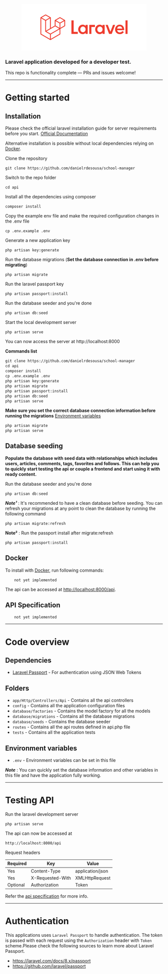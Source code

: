 <p align="center">
<img src="logo-laravel.svg" width="400">
</p>

### Laravel application developed for a developer test.

This repo is functionality complete — PRs and issues welcome!

----------

# Getting started

## Installation

Please check the official laravel installation guide for server requirements before you start. [Official Documentation](https://laravel.com/docs/8.x)

Alternative installation is possible without local dependencies relying on [Docker](#docker). 

Clone the repository

    git clone https://github.com/danielrdesousa/school-manager

Switch to the repo folder

    cd api

Install all the dependencies using composer

    composer install

Copy the example env file and make the required configuration changes in the .env file

    cp .env.example .env

Generate a new application key

    php artisan key:generate

Run the database migrations (**Set the database connection in .env before migrating**)

    php artisan migrate

Run the laravel passport key

    php artisan passport:install
    
Run the database seeder and you're done

    php artisan db:seed

Start the local development server

    php artisan serve

You can now access the server at http://localhost:8000

**Commands list**

    git clone https://github.com/danielrdesousa/school-manager
    cd api
    composer install
    cp .env.example .env
    php artisan key:generate
    php artisan migrate
    php artisan passport:install
    php artisan db:seed
    php artisan serve

**Make sure you set the correct database connection information before running the migrations** [Environment variables](#environment-variables)

    php artisan migrate
    php artisan serve

## Database seeding

**Populate the database with seed data with relationships which includes users, articles, comments, tags, favorites and follows. This can help you to quickly start testing the api or couple a frontend and start using it with ready content.**

Run the database seeder and you're done

    php artisan db:seed

***Note¹*** : It's recommended to have a clean database before seeding. You can refresh your migrations at any point to clean the database by running the following command

    php artisan migrate:refresh

**Note²** : Run the passport install after migrate:refresh

    php artisan passport:install

## Docker

To install with [Docker](https://www.docker.com), run following commands:

```
    not yet implemented
```

<!-- ```
git clone https://github.com/danielrdesousa/school-manager
cd api
cp .env.example.docker .env
docker run -v $(pwd):/api composer install
cd ./docker
docker-compose up -d
docker-compose exec php php artisan key:generate
docker-compose exec php php artisan migrate
docker-compose exec php php artisan passport:install
docker-compose exec php php artisan db:seed
docker-compose exec php php artisan serve --host=0.0.0.0
``` -->

The api can be accessed at [http://localhost:8000/api](http://localhost:8000/api).

## API Specification

```
    not yet implemented
```

<!-- This application adheres to the api specifications set by the [Thinkster](https://github.com/gothinkster) team. This helps mix and match any backend with any other frontend without conflicts.

> [Full API Spec](https://github.com/gothinkster/realworld/tree/master/api)

More information regarding the project can be found here https://github.com/gothinkster/realworld -->

----------

# Code overview

## Dependencies

- [Laravel Passport](https://laravel.com/docs/8.x/passport) - For authentication using JSON Web Tokens

## Folders

- `app/Http/Controllers/Api` - Contains all the api controllers
- `config` - Contains all the application configuration files
- `database/factories` - Contains the model factory for all the models
- `database/migrations` - Contains all the database migrations
- `database/seeds` - Contains the database seeder
- `routes` - Contains all the api routes defined in api.php file
- `tests` - Contains all the application tests

## Environment variables

- `.env` - Environment variables can be set in this file

***Note*** : You can quickly set the database information and other variables in this file and have the application fully working.

----------

# Testing API

Run the laravel development server

    php artisan serve

The api can now be accessed at

    http://localhost:8000/api

Request headers

| **Required** 	| **Key**              	| **Value**            	|
|----------	|------------------	|------------------	|
| Yes      	| Content-Type     	| application/json 	|
| Yes      	| X-Requested-With 	| XMLHttpRequest   	|
| Optional 	| Authorization    	| Token           	|

Refer the [api specification](#api-specification) for more info.

----------
 
# Authentication
 
This applications uses `Laravel Passport` to handle authentication. The token is passed with each request using the `Authorization` header with `Token` scheme.Please check the following sources to learn more about Laravel Passport.
 
- https://laravel.com/docs/8.x/passport
- https://github.com/laravel/passport
